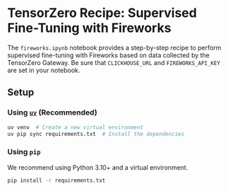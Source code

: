 # TensorZero Recipe: Supervised Fine-Tuning with Fireworks

The `fireworks.ipynb` notebook provides a step-by-step recipe to perform supervised fine-tuning with Fireworks based on data collected by the TensorZero Gateway. Be sure that `CLICKHOUSE_URL` and `FIREWORKS_API_KEY` are set in your notebook.

## Setup

### Using [`uv`](https://github.com/astral-sh/uv) (Recommended)

```bash
uv venv  # Create a new virtual environment
uv pip sync requirements.txt  # Install the dependencies
```

### Using `pip`

We recommend using Python 3.10+ and a virtual environment.

```bash
pip install -r requirements.txt
```
